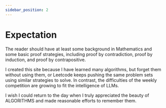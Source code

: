 ```yaml
---
sidebar_position: 2
---
```


# Expectation

The reader should have at least some background in Mathematics and some basic proof strategies, including proof by contradiction, proof by induction, and proof by contrapositive.

I created this site because I have learned many algorithms, but forget them without using them, or Leetcode keeps pushing the same problem sets using similar strategies to solve. In contrast, the difficulties of the weekly competition are growing to fit the intelligence of LLMs.

I wish I could return to the day when I truly appreciated the beauty of ALGORITHMS and made reasonable efforts to remember them.